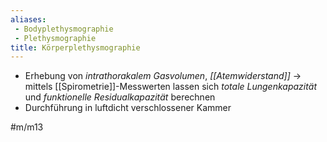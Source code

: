 ```yaml
---
aliases:
 - Bodyplethysmographie
 - Plethysmographie
title: Körperplethysmographie
---
```


- Erhebung von *intrathorakalem Gasvolumen*, *[[Atemwiderstand]]* → mittels [[Spirometrie]]-Messwerten lassen sich *totale Lungenkapazität* und *funktionelle Residualkapazität* berechnen
- Durchführung in luftdicht verschlossener Kammer

#m/m13